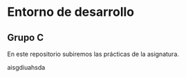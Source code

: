 <h1>Entorno de desarrollo</h1>
<h2>Grupo C</h2>
<p>En este repositorio subiremos las prácticas de la asignatura.</p>
<p>aisgdiuahsda<p>